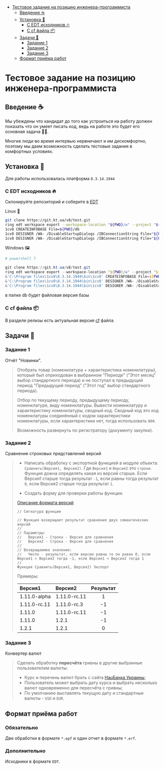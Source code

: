 - [Тестовое задание на позицию инженера-программиста](#тестовое-задание-на-позицию-инженера-программиста)
  - [Введение ☕️](#введение-️)
  - [Установка 👷](#установка-)
    - [С EDT исходников 🔥](#с-edt-исходников-)
    - [С cf файла 📦](#с-cf-файла-)
  - [Задачи 📝](#задачи-)
    - [Задание 1](#задание-1)
    - [Задание 2](#задание-2)
    - [Задание 3](#задание-3)
  - [Формат приёма работ](#формат-приёма-работ)

# Тестовое задание на позицию инженера-программиста

## Введение ☕️
Мы убеждены что кандидат до того как устроиться на работу должен показать что он умеет писать код, ведь на работе это будет его основная задача 🧑‍💻.

Многие люди во время интервью нервничают и им дискомфортно, поэтому мы даем возможность сделать тестовые задания в комфортных условиях.

## Установка 👷
Для работы использовалась платформа `8.3.14.1944`

### С EDT исходников 🔥
Склонируйте репозиторий и соберите в [EDT](https://edt.1c.ru/) 

Linux 🐧
```sh
git clone https://git.kt.ua/v8/test.git
ring edt workspace export --workspace-location "${PWD}/w" --project "${PWD}/Test" --configuration-files "${PWD}/xml"
1cv8 CREATEINFOBASE File=${PWD}/db
1cv8 DESIGNER /WA- /DisableStartupDialogs /IBConnectionString File="${PWD}/db" /LoadConfigFromFiles "${PWD}/xml" /UpdateDBCfg
1cv8 DESIGNER /WA- /DisableStartupDialogs /IBConnectionString File="${PWD}/db" /CreateDistributionFiles -cffile "${PWD}/1cv8.cf"
```

Windows 🖼 
```ps1
# powershell 7

git clone https://git.kt.ua/v8/test.git
ring edt workspace export --workspace-location "${PWD}/w" --project "${PWD}/Test" --configuration-files "${PWD}/xml"
&'C:\Program files\1cv8\8.3.14.1944\bin\1cv8' CREATEINFOBASE File=${PWD}/db
&'C:\Program files\1cv8\8.3.14.1944\bin\1cv8' DESIGNER /WA- /DisableStartupDialogs /IBConnectionString File="${PWD}/db" /LoadConfigFromFiles "${PWD}/xml" /UpdateDBCfg
&'C:\Program files\1cv8\8.3.14.1944\bin\1cv8' DESIGNER /WA- /DisableStartupDialogs /IBConnectionString File="${PWD}/db" /CreateDistributionFiles -cffile "${PWD}/1cv8.cf"
```

в папке db будет файловая версия базы

### С cf файла 📦
В разделе релизы есть актуальная версия [cf](https://github.com/kt-ukraine/testTask/releases/download/0.1.0/1cv8-test.cf) файла

## Задачи 📝

### Задание 1
Отчёт "Новинки".

> Отобрать товар (номенклатура + характеристика номенклатуры), который был оприходован в выбранном "Периоде" ("Этот месяц" выбор стандартного периода) и не поступал в предыдущий период "Предыдущий период" ("Этот год" выбор стандартного периода).
>
> Отбор по текущему периоду, предыдущему периоду, номенклатуре, виду номенклатуры. Вывести номенклатуру и характеристику номенклатуры, сводный код. Сводный код это код номенклатуры соединённый с кодом характеристики номенклатуры, если характеристики нет, тогда использовать `000`.
> 
> Возможность развернуть по регистратору (документу закупки).

### Задание 2
Сравнение строковых представлений версий
> - Написать обработку с экспортной функцией в модуле объекта: `Сравнить(Версия1, Версия2)`.
> Где `Версия1` и `Версия2` это `строки`.
> Функция дожна определять какая из версий старше.
> Если Версия1 старше тогда результат `-1`, если равны тогда результат `0`, если Версия2 старше тогда результат `1`.
> 
> - Создать форму для проверки работы функции.
> 
> [Описание формата версий](https://semver.org/lang/ru/)
> 
> ```bsl
> // Сигнатура функции
> 
> // Функция возвращает результат сравнения двух семантических версий
> //
> // Параметры:
> //   Версия1 - Строка - Версия для сравнения 
> //   Версия2 - Строка - Версия для сравнения
> //
> // Возвращаемое значение:
> //   Число - результат, если версии равны то он равен 0, если Версия1 > Версия2 тогда -1, если Версия1 < Версия2 тогда 1
> //
> Функция Сравнить(Версия1, Версия2) Экспорт
> ```
> 
>  
>
> Примеры:
> 
> | Версия1      | Версия2      | Результат |
> | :----------- | :----------- | :-------: |
> | 1.11.0-alpha | 1.11.0-rc.11 |     1     |
> | 1.11.0-rc.11 | 1.11.0-rc.3  |    -1     |
> | 1.11.0       | 1.11.0-rc.11 |    -1     |
> | 1.11.0       | 1.2.1        |    -1     |
> | 1.2.1        | 1.2.1        |     0     |

### Задание 3
Конвертер валют
> Сделать обработку **пересчёта** гривны в другие выбранные пользователем валюты:
> - Курс и перечень валют брать с сайта [НацБанка Украины](https://bank.gov.ua/ua/open-data/api-dev);
> - Пользователь может выбрать дату курса и выбрать несколько валют одновременно для пересчёта с гривны;
> - По умолчанию выставлять текущую дату и стандартные валюты - `USD` и `EUR`.

## Формат приёма работ
### Обязательно
Две обработки в формате `*.epf` и один отчет в формате `*.erf`.
### Дополнительно
Исходники в формате `EDT`.

